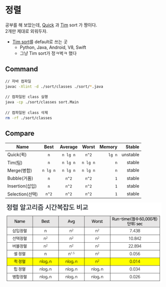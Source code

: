 # 정렬

공부를 해 보았는데, [Quick](https://www.geeksforgeeks.org/quick-sort/) 과 [Tim](https://www.geeksforgeeks.org/timsort/) sort 가 짱이다.<br>
2개만 제대로 외워두자.

- [Tim sort](https://d2.naver.com/helloworld/0315536)를 default로 쓰는 곳
  - Python, Java, Android, V8, Swift
  - 그냥 Tim sort가 정ㅋ벅ㅋ 했다

## Command

```sh
// 자바 컴파일
javac -Xlint -d ./sort/classes ./sort/*.java

// 컴파일된 class 실행
java -cp ./sort/classes sort.Main

// 컴파일된 class 삭제
rm -rf ./sort/classes
```

## Compare

| Name            |   Best   | Average  |  Worst   | Memory |   Stable |
| --------------- | :------: | :------: | :------: | -----: | -------: |
| Quick(퀵)       |   `n`    | `n lg n` |  `n^2`   | `lg n` | unstable |
| Tim(팀)         |   `n`    | `n lg n` | `n lg n` |    `n` |   stable |
| Merge(병합)     | `n lg n` | `n lg n` | `n lg n` |    `n` |   stable |
| Bubble(거품)    |   `n`    |  `n^2`   |  `n^2`   |    `1` |   stable |
| Insertion(삽입) |   `n`    |  `n^2`   |  `n^2`   |    `1` |   stable |
| Selection(선택) |  `n^2`   |  `n^2`   |  `n^2`   |    `1` |   stable |

![compare](./img/compare.png)
